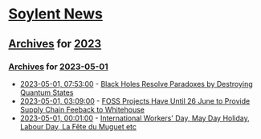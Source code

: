 # [Soylent News](../../../README.md)

## [Archives](../../index.md) for [2023](../index.md)

### [Archives](../../index.md) for [2023-05-01](index.md)

* [2023-05-01, 07:53:00](https://soylentnews.org/article.pl?sid=23/04/30/1356230&from=rss) - [Black Holes Resolve Paradoxes by Destroying Quantum States](https://soylentnews.org/article.pl?sid=23/04/30/1356230&from=rss)
* [2023-05-01, 03:09:00](https://soylentnews.org/article.pl?sid=23/04/30/1350242&from=rss) - [FOSS Projects Have Until 26 June to Provide Supply Chain Feeback to Whitehouse](https://soylentnews.org/article.pl?sid=23/04/30/1350242&from=rss)
* [2023-05-01, 00:01:00](https://soylentnews.org/article.pl?sid=23/04/30/1348227&from=rss) - [International Workers' Day, May Day Holiday, Labour Day, La Fête du Muguet etc](https://soylentnews.org/article.pl?sid=23/04/30/1348227&from=rss)
